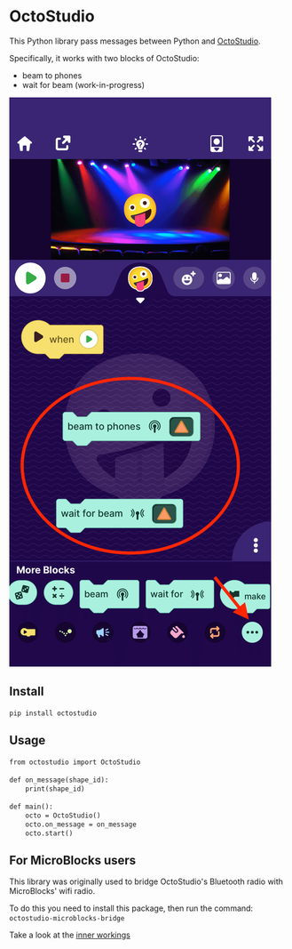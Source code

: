 # OctoStudio

This Python library pass messages between Python and [OctoStudio](https://octostudio.org/en/).

Specifically, it works with two blocks of OctoStudio:

- beam to phones
- wait for beam (work-in-progress)

![](./octostudio.png)

## Install

```
pip install octostudio
```

## Usage

```
from octostudio import OctoStudio

def on_message(shape_id):
    print(shape_id)

def main():
    octo = OctoStudio()
    octo.on_message = on_message
    octo.start()
```


## For MicroBlocks users

This library was originally used to bridge OctoStudio's Bluetooth radio with MicroBlocks' wifi radio.

To do this you need to install this package, then run the command: `octostudio-microblocks-bridge`

Take a look at the [inner workings](./octostudio/cli.py)